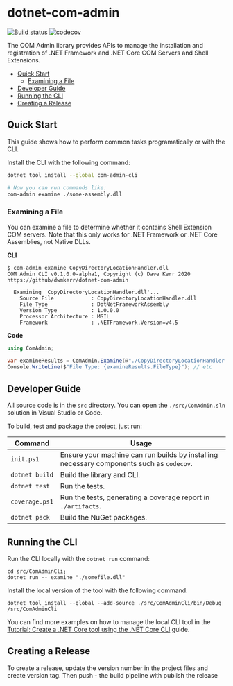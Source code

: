 # dotnet-com-admin

[![Build status](https://ci.appveyor.com/api/projects/status/nueh3x0o7b7xsi4x?svg=true)](https://ci.appveyor.com/project/dwmkerr/dotnet-com-admin) [![codecov](https://codecov.io/gh/dwmkerr/dotnet-com-admin/branch/master/graph/badge.svg)](https://codecov.io/gh/dwmkerr/dotnet-com-admin)

The COM Admin library provides APIs to manage the installation and registration of .NET Framework and .NET Core COM Servers and Shell Extensions.

<!-- vim-markdown-toc GFM -->

* [Quick Start](#quick-start)
    * [Examining a File](#examining-a-file)
* [Developer Guide](#developer-guide)
* [Running the CLI](#running-the-cli)
* [Creating a Release](#creating-a-release)

<!-- vim-markdown-toc -->

## Quick Start

This guide shows how to perform common tasks programatically or with the CLI.

Install the CLI with the following command:

```sh
dotnet tool install --global com-admin-cli

# Now you can run commands like:
com-admin examine ./some-assembly.dll
```

### Examining a File

You can examine a file to determine whether it contains Shell Extension COM servers. Note that this only works for .NET Framework or .NET Core Assemblies, not Native DLLs.

**CLI**

```
$ com-admin examine CopyDirectoryLocationHandler.dll
COM Admin CLI v0.1.0.0-alpha1, Copyright (c) Dave Kerr 2020
https://github/dwmkerr/dotnet-com-admin

  Examining 'CopyDirectoryLocationHandler.dll'...
    Source File            : CopyDirectoryLocationHandler.dll
    File Type              : DotNetFrameworkAssembly
    Version Type           : 1.0.0.0
    Processor Architecture : MSIL
    Framework              : .NETFramework,Version=v4.5
```

**Code**

```cs
using ComAdmin;

var examineResults = ComAdmin.Examine(@"./CopyDirectoryLocationHandler.dll");
Console.WriteLine($"File Type: {examineResults.FileType}"); // etc
```
## Developer Guide

All source code is in the `src` directory. You can open the `./src/ComAdmin.sln` solution in Visual Studio or Code.

To build, test and package the project, just run:

| Command        | Usage                                                                                    |
|----------------|------------------------------------------------------------------------------------------|
| `init.ps1`     | Ensure your machine can run builds by installing necessary components such as `codecov`. |
| `dotnet build` | Build the library and CLI.                                                               |
| `dotnet test`  | Run the tests.                                                                           |
| `coverage.ps1` | Run the tests, generating a coverage report in `./artifacts`.                            |
| `dotnet pack`  | Build the NuGet packages.                                                                |

## Running the CLI

Run the CLI locally with the `dotnet run` command:

```
cd src/ComAdminCli;
dotnet run -- examine "./somefile.dll"
```

Install the local version of the tool with the following command:

```
dotnet tool install --global --add-source ./src/ComAdminCli/bin/Debug /src/ComAdminCli
```

You can find more examples on how to manage the local CLI tool in the [Tutorial: Create a .NET Core tool using the .NET Core CLI](https://docs.microsoft.com/en-us/dotnet/core/tools/global-tools-how-to-create) guide.

## Creating a Release

To create a release, update the version number in the project files and create version tag. Then push - the build pipeline with publish the release

